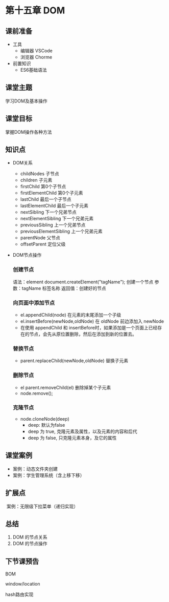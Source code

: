 # 第十五章 DOM



## 课前准备

- 工具
  - 编辑器 VSCode
  - 浏览器 Chorme
- 前置知识
  - ES6基础语法

## 课堂主题

学习DOM及基本操作

## 课堂目标

掌握DOM操作各种方法

## 知识点

- DOM关系
  
  - childNodes 子节点
  - children 子元素 
  - firstChild 第0个子节点
  - firstElementChild 第0个子元素
  - lastChild 最后一个子节点
  - lastElementChild 最后一个子元素
  - nextSibling 下一个兄弟节点
  - nextElementSibling 下一个兄弟元素
  - previousSibling 上一个兄弟节点
  - previousElementSibling 上一个兄弟元素
  - parentNode 父节点
  - offsetParent 定位父级
  
- DOM节点操作

  ### 创建节点

  语法：element document.createElement("tagName"); 创建一个节点
  参数：tagName 标签名称
  返回值：创建好的节点

  ### 向页面中添加节点

  - el.appendChild(node)  在元素的末尾添加一个子级
  - el.insertBefore(newNode,oldNode) 在 oldNode 前边添加入 newNode 
  - 在使用 appendChild 和 insertBefore时，如果添加是一个页面上已经存在的节点，会先从原位置删除，然后在添加到新的位置去。

  ### 替换节点

  - parent.replaceChild(newNode,oldNode) 替换子元素

  ### 删除节点

  - el parent.removeChild(el) 删除掉某个子元素
  - node.remove();

  ### 克隆节点

  - node.cloneNode(deep) 
    - deep: 默认为false
    - deep 为 true, 克隆元素及属性，以及元素的内容和后代
    - deep 为 false, 只克隆元素本身，及它的属性

## 课堂案例

- 案例：动态文件夹创建
- 案例：学生管理系统（含上移下移）

## 扩展点

​	案例：无限级下拉菜单（递归实现）

## 总结

1. DOM 的节点关系
2. DOM 的节点操作



## 下节课预告

BOM

window/location

hash路由实现



